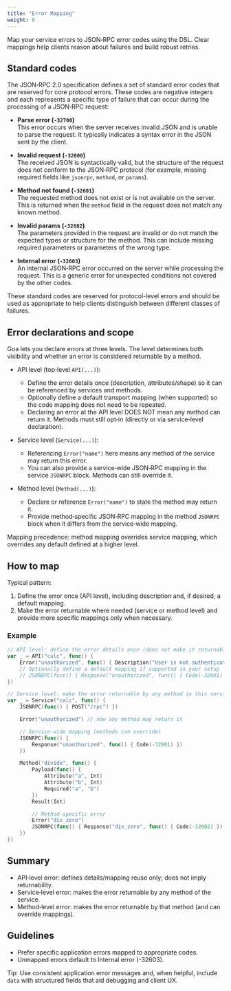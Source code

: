 ```yaml
---
title: "Error Mapping"
weight: 6
---
```


Map your service errors to JSON‑RPC error codes using the DSL. Clear mappings
help clients reason about failures and build robust retries.

## Standard codes

The JSON‑RPC 2.0 specification defines a set of standard error codes that are reserved for core protocol errors. These codes are negative integers and each represents a specific type of failure that can occur during the processing of a JSON‑RPC request:

- **Parse error (`-32700`)**  
  This error occurs when the server receives invalid JSON and is unable to parse the request. It typically indicates a syntax error in the JSON sent by the client.

- **Invalid request (`-32600`)**  
  The received JSON is syntactically valid, but the structure of the request does not conform to the JSON‑RPC protocol (for example, missing required fields like `jsonrpc`, `method`, or `params`).

- **Method not found (`-32601`)**  
  The requested method does not exist or is not available on the server. This is returned when the `method` field in the request does not match any known method.

- **Invalid params (`-32602`)**  
  The parameters provided in the request are invalid or do not match the expected types or structure for the method. This can include missing required parameters or parameters of the wrong type.

- **Internal error (`-32603`)**  
  An internal JSON‑RPC error occurred on the server while processing the request. This is a generic error for unexpected conditions not covered by the other codes.

These standard codes are reserved for protocol-level errors and should be used as appropriate to help clients distinguish between different classes of failures.

## Error declarations and scope

Goa lets you declare errors at three levels. The level determines both visibility and whether an error is considered returnable by a method.

- API level (top‑level `API(...)`):
  - Define the error details once (description, attributes/shape) so it can be referenced by services and methods.
  - Optionally define a default transport mapping (when supported) so the code mapping does not need to be repeated.
  - Declaring an error at the API level DOES NOT mean any method can return it. Methods must still opt‑in (directly or via service‑level declaration).

- Service level (`Service(...)`):
  - Referencing `Error("name")` here means any method of the service may return this error.
  - You can also provide a service‑wide JSON‑RPC mapping in the service `JSONRPC` block. Methods can still override it.

- Method level (`Method(...)`):
  - Declare or reference `Error("name")` to state the method may return it.
  - Provide method‑specific JSON‑RPC mapping in the method `JSONRPC` block when it differs from the service‑wide mapping.

Mapping precedence: method mapping overrides service mapping, which overrides any default defined at a higher level.

## How to map

Typical pattern:

1) Define the error once (API level), including description and, if desired, a default mapping.
2) Make the error returnable where needed (service or method level) and provide more specific mappings only when necessary.

### Example

```go
// API level: define the error details once (does not make it returnable)
var _ = API("calc", func() {
    Error("unauthorized", func() { Description("User is not authenticated") })
    // Optionally define a default mapping if supported in your setup
    // JSONRPC(func() { Response("unauthorized", func() { Code(-32001) }) })
})

// Service level: make the error returnable by any method in this service
var _ = Service("calc", func() {
    JSONRPC(func() { POST("/rpc") })

    Error("unauthorized") // now any method may return it

    // Service‑wide mapping (methods can override)
    JSONRPC(func() {
        Response("unauthorized", func() { Code(-32001) })
    })

    Method("divide", func() {
        Payload(func() {
            Attribute("a", Int)
            Attribute("b", Int)
            Required("a", "b")
        })
        Result(Int)

        // Method‑specific error
        Error("div_zero")
        JSONRPC(func() { Response("div_zero", func() { Code(-32602) }) })
    })
})
```

## Summary

- API‑level error: defines details/mapping reuse only; does not imply returnability.
- Service‑level error: makes the error returnable by any method of the service.
- Method‑level error: makes the error returnable by that method (and can override mappings).

## Guidelines

- Prefer specific application errors mapped to appropriate codes.
- Unmapped errors default to Internal error (-32603).

Tip: Use consistent application error messages and, when helpful, include `data` with structured fields that aid debugging and client UX.



